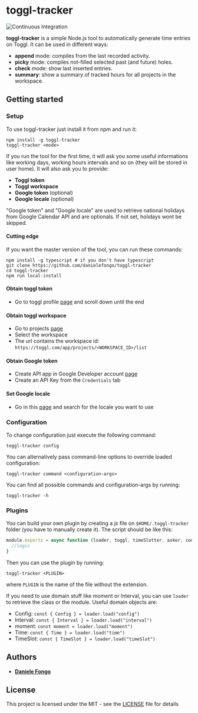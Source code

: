 # toggl-tracker

![Continuous Integration](https://github.com/danielefongo/toggl-tracker/workflows/Continuous%20Integration/badge.svg)

**toggl-tracker** is a simple Node.js tool to automatically generate time entries on Toggl. It can be used in different ways:
- **append** mode: compiles from the last recorded activity.
- **picky** mode: compiles not-filled selected past (and future) holes.
- **check** mode: show last inserted entries.
- **summary**: show a summary of tracked hours for all projects in the workspace.

## Getting started

### Setup
To use toggl-tracker just install it from npm and run it:
```
npm install -g toggl-tracker
toggl-tracker <mode>
```

If you run the tool for the first time, it will ask you some useful informations like working days, working hours intervals and so on (they will be stored in user home). It will also ask you to provide:
* **Toggl token**
* **Toggl workspace**
* **Google token** (optional)
* **Google locale** (optional)

"Google token" and "Google locale" are used to retrieve national holidays from Google Calendar API and are optionals. If not set, holidays wont be skipped.

#### Cutting edge
If you want the master version of the tool, you can run these commands:
```
npm install -g typescript # if you don't have typescript
git clone https://github.com/danielefongo/toggl-tracker
cd toggl-tracker
npm run local-install
```

#### Obtain toggl token

* Go to toggl profile [page](https://toggl.com/app/profile) and scroll down until the end

#### Obtain toggl workspace

* Go to projects [page](https://toggl.com/app/projects/)
* Select the workspace
* The url contains the workspace id: `https://toggl.com/app/projects/<WORKSPACE_ID>/list`

#### Obtain Google token

* Create API app in Google Developer account [page](https://console.developers.google.com)
* Create an API Key from the `Credentials` tab

#### Set Google locale

* Go in this [page](https://gist.github.com/danielefongo/0bce52012cde8f714cfb7ec1e677c7bd) and search for the locale you want to use

### Configuration

To change configuration just execute the following command:
```
toggl-tracker config
```

You can alternatively pass command-line options to override loaded configuration:
```
toggl-tracker command <configuration-args>
```

You can find all possible commands and configuration-args by running:
```
toggl-tracker -h
```

### Plugins

You can build your own plugin by creating a js file on `$HOME/.toggl-tracker` folder (you have to manually create it).
The script should be like this:

```javascript
module.exports = async function (loader, toggl, timeSlotter, asker, config) {
  //logic
}
```

Then you can use the plugin by running:
```
toggl-tracker <PLUGIN>
```

where `PLUGIN` is the name of the file without the extension.

If you need to use domain stuff like moment or Interval, you can use `loader` to retrieve the class or the module.
Useful domain objects are:
* Config: `const { Config } = loader.load("config")`
* Interval: `const { Interval } = loader.load("interval")`
* moment: `const moment = loader.load("moment")`
* Time: `const { Time } = loader.load("time")`
* TimeSlot: `const { TimeSlot } = loader.load("timeSlot")`

## Authors

* **[Daniele Fongo](https://github.com/danielefongo)**

## License

This project is licensed under the MIT - see the [LICENSE](LICENSE) file for details
